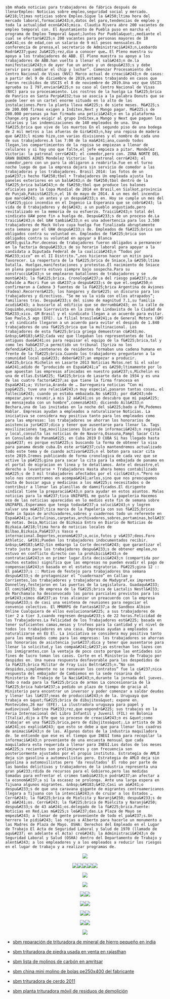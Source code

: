 
```
sbm mhada noticias para trabajadores de fábrica después de llenarEmpleo: Noticias sobre empleo,seguridad social y mercado. &#218;ltimas noticias sobre Empleo.Sigue la &#250;ltima hora del mercado laboral,formaci&#243;n,datos del paro,tendencias de empleo y toda la actualidad econ&#243;mica. Claudia Rivera abre 200 vacantes de empleo temporal con. El Ayuntamiento de Puebla puso en marcha el programa de Empleo Temporal &quot;Juntos Por Puebla&quot;,mediante el cual se ofertar&#225;n 200 vacantes para personas mayores de 18 a&#241;os de edad,con un salario de 9 mil pesos mensuales.En conferencia de prensa,el secretario de Administraci&#243;n,Leobardo Rodr&#237;guez Ju&#225;rez,dio a conocer que… El Pleno muestra su apoyo a los trabajadores de ABB. El Pleno muestra su apoyo a los trabajadores de ABB.han vuelto a llenar el sal&#243;n de.la manifestaci&#243;n de ayer fue un antes y un despu&#233;s y debe servir para cambiar el chip y luchar”. Comenzar Procesamiento del Centro Nacional de Visas (NVC) Marco actual de creaci&#243;n de casos: a partir del 9 de diciembre de 2019,estamos trabajando en casos que fueron recibidos de USCIS el 8 de noviembre de 2019.Una vez que USCIS aprueba su I 797,enviar&#225;n su caso al Centro Nacional de Visas (NVC) para su procesamiento. Los rostros de la huelga La f&#225;brica de Panrico en Santa Perp&#232;tua se asocia a la palabra Donuts que se puede leer en un cartel enorme situado en lo alto de las instalaciones.Pero la planta lleva m&#225;s de siete meses. M&#225;s de 200.000 firmas exigen a Inditex,Next y Mango pagar. M&#225;s de 200.000 personas ya han firmado una petici&#243;n en la plataforma Change.org para exigir al grupo Inditex,a Mango y Next que paguen los salarios y las indemnizaciones de 140 empleados de una. Una f&#225;brica que vive de los muertos En el segundo piso de una bodega de 2 mil metros a las afueras de Gir&#243;n,hay una repisa de madera que &#233;l mismo hizo,con varias divisiones y el nombre de cada uno de sus trabajadores.A las 7:00 de la ma&#241;ana,cuando todos llegan,los compartimientos de la repisa se empiezan a llenar de celulares y si hay uno que falte,el jefe empieza a pitar. Mondelez Victoria: la patronal cerr&#243; el comedor,pero con. ZONA NORTE DEL GRAN BUENOS AIRES Mondelez Victoria: la patronal cerr&#243; el comedor,pero con un paro la obligaron a reabrirlo.Fue en el turno noche luego de que la empresa dejara sin servicio de comedor a las trabajadoras y los trabajadores. Brasil 2014: las fotos de un pa&#237;s hecho f&#250;tbol • Trabajadores Un empleada ajusta los paneles exteriores en un bal&#243;n de f&#250;tbol dentro de la f&#225;brica bal&#243;n de f&#250;tbol que produce los balones oficiales para la Copa Mundial de 2014 en Brasil,en Sialkot,provincia de Punjab,Pakist&#225;n,el 16 de mayo de 2014. A un mes del incendio que marc&#243; un antes y un despu&#233;s en. Hoy se cumple un mes del tr&#225;gico incendio en el Ingenio La Esperanza que se cobr&#243; la vida de 8 trabajadores y dej&#243; a un pueblo angustiado,pero revitalizado en la memoria de su esfuerzo. Traici&#243;n total del sindicato UAW pone fin a huelga de. Despu&#233;s de un proceso de.La traici&#243;n del UAW tambi&#233;n es una advertencia para los 3.500 trabajadores de Mack Volvo cuya huelga fue finalizada abruptamente esta semana por el UAW despu&#233;s de. Empleados de f&#225;brica son obligados contra su voluntad en. Empleados de f&#225;brica son obligados contra su voluntad en apoyar a Blanca &#193;guila.Por.decenas de trabajadores fueron obligados a permanecer en la factoria despu&#233;s de su horario laboral para apoyar a la candidata a Diputada Federal de la coalici&#243;n “Todos por M&#233;xico” en el II Distrito.“…nos hicieron hacer un mitin para favorecer. La reapertura de la f&#225;brica de Sniace,la &#250;ltima batalla. Huelgas,manifestaciones y protestas.El nacimiento de Sniace en plena posguerra estuvo siempre bajo sospecha.Para su construcci&#243;n se emplearon batallones de trabajadores y se mont&#243; la f&#225;brica. Cronolog&#237;a del riesgo pa&#237;s,de Duhalde a Macri Fue un d&#237;a despu&#233;s de que el.seg&#250;n confirmaron a Cadena 3 fuentes de la F&#225;brica Argentina de Aviones (Fadea).Recorrer&#225; los hangares y dar&#225; un discurso para los trabajadores y directivos. “Se me va la vida con ellos atrapados”; familiares tras. Despu&#233;s del sismo de magnitud 7.1,su familia acudi&#243; a buscarlo al edificio que se derrumb&#243; en la calle de Coquimbo,esquina Sierravista en la zona de Lindavista de la Ciudad de M&#233;xico. GM Brasil y el sindicato llegan a un acuerdo para evitar. Sao Paulo,5 ago (EFE). La filial brasile&#241;a de General Motors (GM) y el sindicato llegaron a un acuerdo para evitar el despido de 1.840 trabajadores de una f&#225;brica que la multinacional. Los trabajadores de esta f&#225;brica griega demuestran c&#243;mo. &nbsp;&#0183;&#32;Cada vez que llegaban los representantes de los antiguos due&#241;os para requisar el equipo de la f&#225;brica,tal y como les hab&#237;a permitido un tribunal [Syriza no los defendi&#243;],centenares de residentes formaban una cadena humana en frente de la f&#225;brica.Cuando los trabajadores preguntaron a la comunidad local qu&#233; deber&#237;an empezar a producir. F&#225;brica Michelin en Lasarte 2013 Noticias Motos.net Si el valor a&#241;adido de ”producido en Espa&#241;a” es &#250;ltimamente por lo que apuestan las empresas afincadas en nuestro pa&#237;s,Michelin es una de ellas.Est&#225; f&#225;brica de Lasarte data de 1934 y es una de las cuatro factor&#237;as que tiene la firma francesa en Espa&#241;a; Vitoria,Aranda de … Darregueira noticias “Con mi pap&#225; tuve una relaci&#243;n muy especial,pasaron tantas cosas… el falleci&#243; cuando yo estaba embazada.No s&#233; por d&#243;nde empezar,para resumir,a mis 12 a&#241;os yo descubro que mi pap&#225; se mensajeaba con un hombre”,comenz&#243; diciendo Ail&#233;n Bechara,una de las invitadas en la noche del s&#225;bado a PH,Podemos Hablar. Empresas ayudan a empleados a naturalizarse Noticias. La iniciativa se considera muy positiva tanto para los empleados como para las empresas: los trabajadores se ahorran los honorarios de asistencia jur&#237;dica y tener que ausentarse para llenar la. Tags movilizaciones tag,movilizaciones Diario de informaci&#243;n regional y local,consulta las noticias de de Navarra,Osasuna,Pampl Sacar Cita en Consulado de Panam&#225; en Cuba 2019 D CUBA Si has llegado hasta aqu&#237; es porque est&#225;s buscando la forma de obtener la visa para panama desde cuba.En este art&#237;culo mantendremos actualizado todo este tema y de cuando activar&#225;n el boton para sacar cita este 2019.Iremos publicando de forma cronologica de cada vez que se active la p&#225;gina para sacar la cita para la embajada de panama en el portal de migracion en linea y te detallamos. Ante el desastre,el derecho a levantarse • Trabajadores Hasta ahora hemos contabilizado m&#225;s de 3 mil trabajadores afectados por el cicl&#243;n.“Pero no solo nos concentramos en acompa&#241;arlos,sino que nos preocupamos hasta de buscar agua y medicinas a los m&#225;s necesitados o de contribuir a llenar las planillas de damnificados.El dirigente sindical tiene la preparaci&#243;n para ayudar en estos asuntos. Malas noticias para la m&#237;tica UNIPAPEL me gusta la papeleria Hacemos eco de las noticias aparecidas en lo medios este fin de semana sobre UNIPAPEL.Esperamos que tenga todav&#237;a soluci&#243;n y logren salvar una m&#237;tica marca de la Papeleria con sus f&#225;bricas Made in Spain de archivadores,sobres y cuadernos todo un referente en Espa&#241;a.Cartulinas,carpetas,archivadores,sobres,portaminas,bol&#237;grafos,cuadernos de notas. Deia,Noticias de Bizkaia Entra en Diario de Noticias de Bizkaia.&#218;ltima hora de noticias locales de Bilbao,Bizkaia,Pa&#237;s Vasco e internacional.Deportes,econom&#237;a,ocio,fotos y v&#237;deos.Foro Athletic. &#191;Pueden los trabajadores indocumentados recibir. &nbsp;&#0183;&#32;Sin embargo la Corte decret&#243; que garantizar el trato justo para los trabajadores despu&#233;s de obtener empleo,no estuvo en conflicto directo con la prohibici&#243;n de contrataci&#243;n en primer lugar.Esta decisi&#243;n (compartida por muchos estados) significa que las empresas no pueden evadir el pago de compensaci&#243;n basada en el estatus migratorio. P&#225;gina 12 :: El pa&#237;s :: Motivo de festejo para trabajadores Una semana despu&#233;s de protagonizar el “cuadernazo” en Callao y Corrientes,los trabajadores y trabajadoras de Madygraf,ex imprenta Donnelley,festejaron en las puertas de la Legislatura. Guadaqu&#233; El comit&#233; de empresa de la f&#225;brica de Lactalis Nestl&#233; de Marchamalo ha desconvocado los paros parciales previstos para los pr&#243;ximos d&#237;as tras alcanzar un preacuerdo con la empresa despu&#233;s de casi una veintena de reuniones para negociar el convenio colectivo. El MMORPG de Fantas&#237;a de Sandbox Albion Online Cualquiera de ellos evolucionar&#225; a sus trabajadores de tier 2 a tier 3,cuando regresen despu&#233;s de 22 horas.Felicidad de los Trabajadores.La Felicidad de los Trabajadores est&#225; basada en tener suficientes camas,mesas y trofeos para la cantidad y el nivel de todos los trabajadores en una casa. Empresas ayudan a empleados a naturalizarse en EU El. La iniciativa se considera muy positiva tanto para los empleados como para las empresas: los trabajadores se ahorran los honorarios de asistencia jur&#237;dica y tener que ausentarse para llenar la solicitud,y las compa&#241;&#237;as estrechan los lazos con los inmigrantes,con la ventaja de poco costo porque las entidades sin fines de lucro toman los casos. Corte en el Ministerio de Trabajo por despidos en. Una nueva respuesta desfavorable para los despedidos de la F&#225;brica Militar de Fray Luis Beltr&#225;n.“No son despidos,simplemente no se renuevan los contratos” fue la c&#237;nica respuesta del embajador de Cambiemos en la sede rosarina del Ministerio de Trabajo de la Naci&#243;n,durante la jornada del jueves. Todo o nada para la f&#225;brica de armas La concesionaria de la f&#225;brica habr&#237;a pedido un plazo de tiempo de gracia al Ministerio para encontrar un inversor y poder comenzar a saldar deudas y llenar las l&#237;neas de producci&#243;n de la. Uruguaya que trabaja en &quot;f&#225;brica de dibujitos&quot; expone en. Montevideo,26 mar (EFE). La ilustradora uruguaya para papel y audiovisual Sabrina P&#233;rez,que expondr&#225; sus trabajos en la Feria Internacional del Libro Infantil y Juvenil (FIL) en Bolonia (Italia),dijo a Efe que su proceso de creaci&#243;n es &quot;como trabajar en una f&#225;brica,pero de dibujitos&quot;.La artista de 36 a&#241;os explic&#243; que esto se debe a que para llenar los cuadros de animaci&#243;n de las. Algunos datos de la industria maquiladora de. Se entiende que ese es el tiempo que INEGI toma para recopilar la informaci&#243;n proveniente de una encuesta mensual que cada maquiladora esta requerida a llenar para INEGI.Los datos de los meses m&#225;s recientes son preliminares y con frecuencia son posteriormente ajustados por el propio instituto. Estrategia de AMLO deja sin gasolina a automovilistas pero. Estrategia de AMLO deja sin gasolina a automovilistas pero ‘da resultados’ El robo por parte de las bandas delictivas y trabajadores de la industria representa una gran p&#233;rdida de recursos para el Gobierno,pero las medidas tomadas para enfrentar el crimen tambi&#233;n podr&#237;an afectar a la econom&#237;a si la escasez se prolonga. Ante una larga espera en Tijuana algunos migrantes. &nbsp;&#0183;&#32;Casi un a&#241;o despu&#233;s de que una caravana gigante de migrantes centroamericanos llegara a Tijuana con la intenci&#243;n de cruzar a los Estados … Cerr&#243; la f&#225;brica de Mielcita y Naranj&#250; despu&#233;s de 43 a&#241;os. Cerr&#243; la f&#225;brica de Mielcita y Naranj&#250; despu&#233;s de 43 a&#241;os.delegado de la f&#225;brica.Fuente: Noticias en Red.Las m&#225;s le&#237;das.La Plaza de Mayo se empez&#243; a llenar de gente proveniente de todo el pa&#237;s.Un herrero le pidi&#243; las rejas a Alberto para hacerle un monumento a las Madres de Plaza de Mayo. OSHA: Derechos del Empleado en el Lugar de Trabajo El Acta de Seguridad Laboral y Salud de 1970 (llamado de aqu&#237; en adelante el Acta) cre&#243; la Administraci&#243;n de Seguridad Laboral y Salud (OSHA) dentro del Departamento de Trabajo y alent&#243; a los empleadores y a los empleados a reducir los riesgos en el lugar de trabajo y a realizar programas de. 
```

<div align="center">

<a href="https://es-crusher.shibang-china.com/github&k=sbm+mhada+noticias+para+trabajadores+de+f%C3%A1brica+despu%C3%A9s+de+llenar"><img src="https://static.shibang-china.com/es/crusher/logo.jpg"></a>

<a href="https://es-crusher.shibang-china.com/github&k=sbm+mhada+noticias+para+trabajadores+de+f%C3%A1brica+despu%C3%A9s+de+llenar"><img src="https://static.shibang-china.com/es/crusher/index.jpg"></a><a href="https://es-crusher.shibang-china.com/material.htmlgithub&k=sbm+mhada+noticias+para+trabajadores+de+f%C3%A1brica+despu%C3%A9s+de+llenar"><img src="https://static.shibang-china.com/es/crusher/material.jpg"></a><a href="https://es-crusher.shibang-china.com/application.htmlgithub&k=sbm+mhada+noticias+para+trabajadores+de+f%C3%A1brica+despu%C3%A9s+de+llenar"><img src="https://static.shibang-china.com/es/crusher/application.jpg"></a><a href="https://es-crusher.shibang-china.com/aboutus.htmlgithub&k=sbm+mhada+noticias+para+trabajadores+de+f%C3%A1brica+despu%C3%A9s+de+llenar"><img src="https://static.shibang-china.com/es/crusher/aboutus.jpg"></a><a href="https://es-crusher.shibang-china.com/contact.htmlgithub&k=sbm+mhada+noticias+para+trabajadores+de+f%C3%A1brica+despu%C3%A9s+de+llenar"><img src="https://static.shibang-china.com/es/crusher/contact.jpg"></a>

<a href="https://es-crusher.shibang-china.com/github&k=sbm+mhada+noticias+para+trabajadores+de+f%C3%A1brica+despu%C3%A9s+de+llenar"><img src="https://static.shibang-china.com/es/crusher/banner.jpg"></a>

<a href="https://swt.shibang-china.com/github&k=sbm+mhada+noticias+para+trabajadores+de+f%C3%A1brica+despu%C3%A9s+de+llenar"><img src="https://static.shibang-china.com/es/crusher/text.jpg"></a>

<a href="https://swt.shibang-china.com/github&k=sbm+mhada+noticias+para+trabajadores+de+f%C3%A1brica+despu%C3%A9s+de+llenar"><img src="https://static.shibang-china.com/es/crusher/chat.jpg"></a><a href="https://es-crusher.shibang-china.com/contact.htmlgithub&k=sbm+mhada+noticias+para+trabajadores+de+f%C3%A1brica+despu%C3%A9s+de+llenar"><img src="https://static.shibang-china.com/es/crusher/message.jpg"></a>

<a href="https://es-crusher.shibang-china.com/products/pe.htmlgithub&k=sbm+mhada+noticias+para+trabajadores+de+f%C3%A1brica+despu%C3%A9s+de+llenar"><img src="https://static.shibang-china.com/es/crusher/pe.jpg"></a><a href="https://es-crusher.shibang-china.com/products/pf.htmlgithub&k=sbm+mhada+noticias+para+trabajadores+de+f%C3%A1brica+despu%C3%A9s+de+llenar"><img src="https://static.shibang-china.com/es/crusher/pf.jpg"></a>

<a href="https://es-crusher.shibang-china.com/products/hpt.htmlgithub&k=sbm+mhada+noticias+para+trabajadores+de+f%C3%A1brica+despu%C3%A9s+de+llenar"><img src="https://static.shibang-china.com/es/crusher/hpt.jpg"></a><a href="https://es-crusher.shibang-china.com/products/vsi.htmlgithub&k=sbm+mhada+noticias+para+trabajadores+de+f%C3%A1brica+despu%C3%A9s+de+llenar"><img src="https://static.shibang-china.com/es/crusher/vsi.jpg"></a>

<a href="https://es-crusher.shibang-china.com/products/klv.htmlgithub&k=sbm+mhada+noticias+para+trabajadores+de+f%C3%A1brica+despu%C3%A9s+de+llenar"><img src="https://static.shibang-china.com/es/crusher/klv.jpg"></a><a href="https://es-crusher.shibang-china.com/products/portable.htmlgithub&k=sbm+mhada+noticias+para+trabajadores+de+f%C3%A1brica+despu%C3%A9s+de+llenar"><img src="https://static.shibang-china.com/es/crusher/portable.jpg"></a>

<a href="https://swt.shibang-china.com/github&k=sbm+mhada+noticias+para+trabajadores+de+f%C3%A1brica+despu%C3%A9s+de+llenar"><img src="https://static.shibang-china.com/es/crusher/case.jpg"></a>

</div>


* [sbm reparación de trituradora de mineral de hierro pequeño en india](sbm%20reparaci%C3%B3n%20de%20trituradora%20de%20mineral%20de%20hierro%20peque%C3%B1o%20en%20india.md)

* [sbm trituradora de piedra usada en venta en rajasthan](sbm%20trituradora%20de%20piedra%20usada%20en%20venta%20en%20rajasthan.md)

* [sbm lista de molinos de carbón en amritsar](sbm%20lista%20de%20molinos%20de%20carb%C3%B3n%20en%20amritsar.md)

* [sbm china mini molino de bolas pe250x400 del fabricante](sbm%20china%20mini%20molino%20de%20bolas%20pe250x400%20del%20fabricante.md)

* [sbm trituradora de cerdo 2011](sbm%20trituradora%20de%20cerdo%202011.md)

* [sbm planta trituradora móvil de residuos de demolición](sbm%20planta%20trituradora%20m%C3%B3vil%20de%20residuos%20de%20demolici%C3%B3n.md)